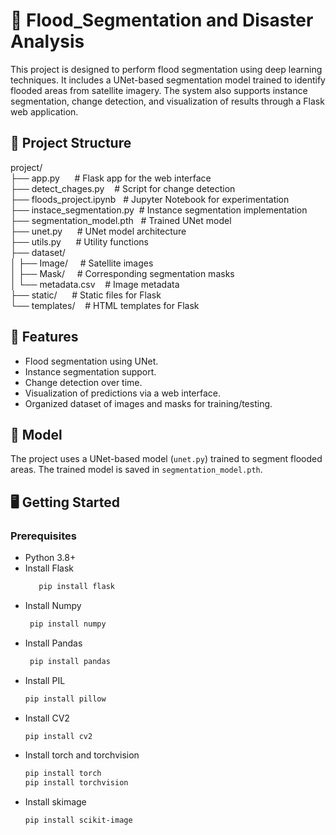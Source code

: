 # 🌊 Flood_Segmentation and Disaster Analysis

This project is designed to perform flood segmentation using deep learning techniques. It includes a UNet-based segmentation model trained to identify flooded areas from satellite imagery. The system also supports instance segmentation, change detection, and visualization of results through a Flask web application.


## 📁 Project Structure

project/ <br>
├── app.py &nbsp;&nbsp;&nbsp;&nbsp;&nbsp;# Flask app for the web interface <br>
├── detect_chages.py &nbsp;&nbsp;&nbsp;# Script for change detection <br>
├── floods_project.ipynb&nbsp;&nbsp;   # Jupyter Notebook for experimentation <br>
├── instace_segmentation.py&nbsp;&nbsp;# Instance segmentation implementation <br>
├── segmentation_model.pth&nbsp;&nbsp; # Trained UNet model <br>
├── unet.py &nbsp;&nbsp;&nbsp;&nbsp;&nbsp;# UNet model architecture <br>
├── utils.py &nbsp;&nbsp;&nbsp;&nbsp;&nbsp;# Utility functions <br>
├── dataset/ <br>
│ ├── Image/ &nbsp;&nbsp;&nbsp;&nbsp;# Satellite images <br>
│ ├── Mask/  &nbsp;&nbsp;&nbsp;&nbsp;# Corresponding segmentation masks <br>
│ └── metadata.csv &nbsp;&nbsp;&nbsp;# Image metadata <br>
├── static/ &nbsp;&nbsp;&nbsp;&nbsp; # Static files for Flask <br>
└── templates/&nbsp;&nbsp;&nbsp;&nbsp;# HTML templates for Flask <be>


## 🚀 Features

- Flood segmentation using UNet.
- Instance segmentation support.
- Change detection over time.
- Visualization of predictions via a web interface.
- Organized dataset of images and masks for training/testing.

## 🧠 Model

The project uses a UNet-based model (`unet.py`) trained to segment flooded areas. The trained model is saved in `segmentation_model.pth`.

## 🖥️ Getting Started

### Prerequisites

- Python 3.8+
- Install Flask
    ```bash
       pip install flask
    
- Install Numpy
    ``` bash
     pip install numpy
    
- Install Pandas
    ``` bash
     pip install pandas
    
- Install PIL
     ``` bash
     pip install pillow

- Install CV2
     ``` bash
     pip install cv2

- Install torch and torchvision
     ```bash
     pip install torch
     pip install torchvision

- Install skimage
     ```bash
     pip install scikit-image

  





